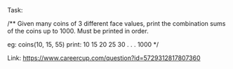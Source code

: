Task:

/**
Given many coins of 3 different face values, print the combination sums of the coins up to 1000. Must be printed in order.

eg: coins(10, 15, 55)
print:
10
15
20
25
30
.
.
.
1000
*/

Link: https://www.careercup.com/question?id=5729312817807360

